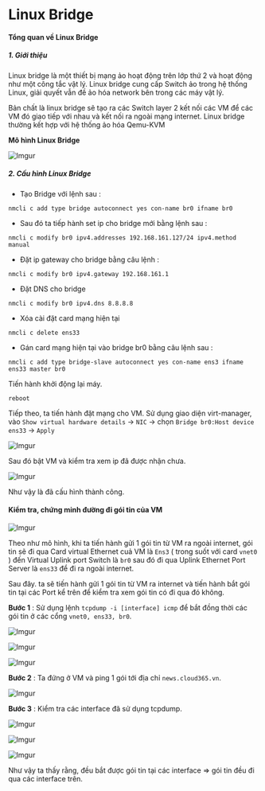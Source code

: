 ﻿# Linux Bridge

#### Tổng quan về Linux Bridge 

##### 1. Giới thiệu

Linux bridge là một thiết bị mạng ảo hoạt động trên lớp thứ 2 và hoạt động như một công tắc vật lý. Linux bridge cung cấp Switch ảo trong hệ thống Linux, giải quyết vẫn đề ảo hóa network bên trong các máy vật lý.

Bản chất là linux bridge sẽ tạo ra các Switch layer 2 kết nối các VM để các VM đó giao tiếp với nhau và kết nối ra ngoài mạng internet. Linux bridge thường kết hợp với hệ thống ảo hóa Qemu-KVM

**Mô hình Linux Bridge**

![Imgur](https://i.imgur.com/vQj4SHS.png) 


##### 2. Cấu hình Linux Bridge 

- Tạo Bridge với lệnh sau : 
```
nmcli c add type bridge autoconnect yes con-name br0 ifname br0
```  
- Sau đó ta tiếp hành set ip cho bridge mới bằng lệnh sau :
```
nmcli c modify br0 ipv4.addresses 192.168.161.127/24 ipv4.method manual
```
- Đặt ip gateway cho bridge bằng câu lệnh : 
```
nmcli c modify br0 ipv4.gateway 192.168.161.1
```
- Đặt DNS cho bridge
```
nmcli c modify br0 ipv4.dns 8.8.8.8
```
- Xóa cài đặt card mạng hiện tại 
```
nmcli c delete ens33
```
- Gán card mạng hiện tại vào bridge br0 bằng câu lệnh sau :
```
nmcli c add type bridge-slave autoconnect yes con-name ens3 ifname ens33 master br0
```
Tiến hành khởi động lại máy.
```
reboot
```

Tiếp theo, ta tiến hành đặt mạng cho VM. Sử dụng giao diện virt-manager, vào `Show virtual hardware details` -> `NIC` -> chọn `Bridge br0:Host device ens33` -> `Apply`

![Imgur](https://i.imgur.com/wIKHxCC.png)

Sau đó bật VM và kiểm tra xem ip đã được nhận chưa. 

![Imgur](https://i.imgur.com/771IAEy.png)

Như vậy là đã cấu hình thành công.

#### Kiểm tra, chứng minh đường đi gói tin của VM

![Imgur](https://i.imgur.com/k5iMKfn.png)

Theo như mô hình, khi ta tiến hành gửi 1 gói tin từ VM ra ngoài internet, gói tin sẽ đi qua Card virtual Ethernet cuả VM là `Ens3` ( trong suốt với card `vnet0` ) đến Virtual Uplink port Switch là `br0` sau đó đi qua Uplink Ethernet Port Server là `ens33` để đi ra ngoài internet. 

Sau đây. ta sẽ tiến hành gửi 1 gói tin từ VM ra internet và tiến hành bắt gói tin tại các Port kể trên để kiểm tra xem gói tin có đi qua đó không. 

**Bước 1** : Sử dụng lệnh `tcpdump -i [interface] icmp` để bắt đồng thời các gói tin ở các cổng  `vnet0, ens33, br0`.

![Imgur](https://i.imgur.com/1qkwqtp.png)

![Imgur](https://i.imgur.com/UEnXXKL.png)

![Imgur](https://i.imgur.com/MRxxN3t.png)

**Bước 2** : Ta đứng ở VM và ping 1 gói tới địa chỉ `news.cloud365.vn`.

![Imgur](https://i.imgur.com/PYCWKek.png)

**Bước 3** : Kiểm tra các interface đã sử dụng tcpdump.

![Imgur](https://i.imgur.com/Qyi73hF.png)

![Imgur](https://i.imgur.com/Jr6GqVq.png)

![Imgur](https://i.imgur.com/MH24WmJ.png)

Như vậy ta thấy rằng, đều bắt được gói tin tại các interface => gói tin đều đi qua các interface trên. 




